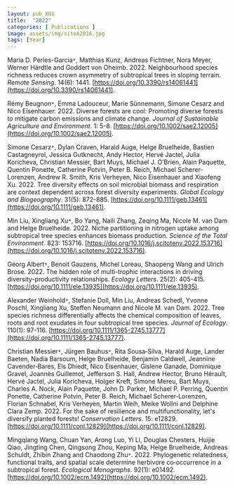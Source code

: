 ```yaml
---
layout: pub_XGS
title:  "2022"
categories: [ Publications ]
image: assets/img/siteA2016.jpg
tags: [Year]
---
```

Maria D. Perles-Garcia<code>&ast;</code>, Matthias Kunz, Andreas Fichtner, Nora Meyer, Werner Härdtle and Goddert von Oheimb. 2022. Neighbourhood species richness reduces crown asymmetry of subtropical trees in sloping terrain. *Remote Sensing*. 14(6): 1441. [https://doi.org/10.3390/rs14061441](https://doi.org/10.3390/rs14061441). 

Rémy Beugnon<code>&ast;</code>, Emma Ladouceur, Marie Sünnemann, Simone Cesarz and Nico Eisenhauer. 2022. Diverse forests are cool: Promoting diverse forests to mitigate carbon emissions and climate change. *Journal of Sustainable Agriculture and Environment*. 1: 5-8. [https://doi.org/10.1002/sae2.12005](https://doi.org/10.1002/sae2.12005). 

Simone Cesarz<code>&ast;</code>, Dylan Craven, Harald Auge, Helge Bruelheide, Bastien Castagneyrol, Jessica Gutknecht, Andy Hector, Hervé Jactel, Julia Koricheva, Christian Messier, Bart Muys, Michael J. O’Brien, Alain Paquette, Quentin Ponette, Catherine Potvin, Peter B. Reich, Michael Scherer‐Lorenzen, Andrew R. Smith, Kris Verheyen, Nico Eisenhauer and Xiaofeng Xu. 2022. Tree diversity effects on soil microbial biomass and respiration are context dependent across forest diversity experiments. *Global Ecology and Biogeography*. 31(5): 872-885. [https://doi.org/10.1111/geb.13461](https://doi.org/10.1111/geb.13461). 

Min Liu, Xingliang Xu<code>&ast;</code>, Bo Yang, Naili Zhang, Zeqing Ma, Nicole M. van Dam and Helge Bruelheide. 2022. Niche partitioning in nitrogen uptake among subtropical tree species enhances biomass production. *Science of the Total Environment*. 823: 153716. [https://doi.org/10.1016/j.scitotenv.2022.153716](https://doi.org/10.1016/j.scitotenv.2022.153716).

Georg Albert<code>&ast;</code>, Benoit Gauzens, Michel Loreau, Shaopeng Wang and Ulrich Brose. 2022. The hidden role of multi-trophic interactions in driving diversity-productivity relationships. *Ecology Letters*. 25(2): 405-415. [https://doi.org/10.1111/ele.13935](https://doi.org/10.1111/ele.13935). 

Alexander Weinhold<code>&ast;</code>, Stefanie Doll, Min Liu, Andreas Schedl, Yvonne Poschl, Xingliang Xu, Steffen Neumann and Nicole M. van Dam. 2022. Tree species richness differentially affects the chemical composition of leaves, roots and root exudates in four subtropical tree species. *Journal of Ecology*. 110(1): 97-116. [https://doi.org/10.1111/1365-2745.13777](https://doi.org/10.1111/1365-2745.13777).

Christian Messier<code>&ast;</code>, Jürgen Bauhus<code>&ast;</code>, Rita Sousa‐Silva, Harald Auge, Lander Baeten, Nadia Barsoum, Helge Bruelheide, Benjamin Caldwell, Jeannine Cavender‐Bares, Els Dhiedt, Nico Eisenhauer, Gislene Ganade, Dominique Gravel, Joannès Guillemot, Jefferson S. Hall, Andrew Hector, Bruno Hérault, Hervé Jactel, Julia Koricheva, Holger Kreft, Simone Mereu, Bart Muys, Charles A. Nock, Alain Paquette, John D. Parker, Michael P. Perring, Quentin Ponette, Catherine Potvin, Peter B. Reich, Michael Scherer‐Lorenzen, Florian Schnabel, Kris Verheyen, Martin Weih, Meike Wollni and Delphine Clara Zemp. 2022. For the sake of resilience and multifunctionality, let's diversify planted forests! *Conservation Letters*. 15: e12829. [https://doi.org/10.1111/conl.12829](https://doi.org/10.1111/conl.12829). 

Mingqiang Wang, Chuan Yan, Arong Luo, Yi Li, Douglas Chesters, Huijie Qiao, Jingting Chen, Qingsong Zhou, Keping Ma, Helge Bruelheide, Andreas Schuldt, Zhibin Zhang and Chaodong Zhu<code>&ast;</code>. 2022. Phylogenetic relatedness, functional traits, and spatial scale determine herbivore co‐occurrence in a subtropical forest. *Ecological Monographs*. 92(1): e01492. [https://doi.org/10.1002/ecm.1492](https://doi.org/10.1002/ecm.1492).
